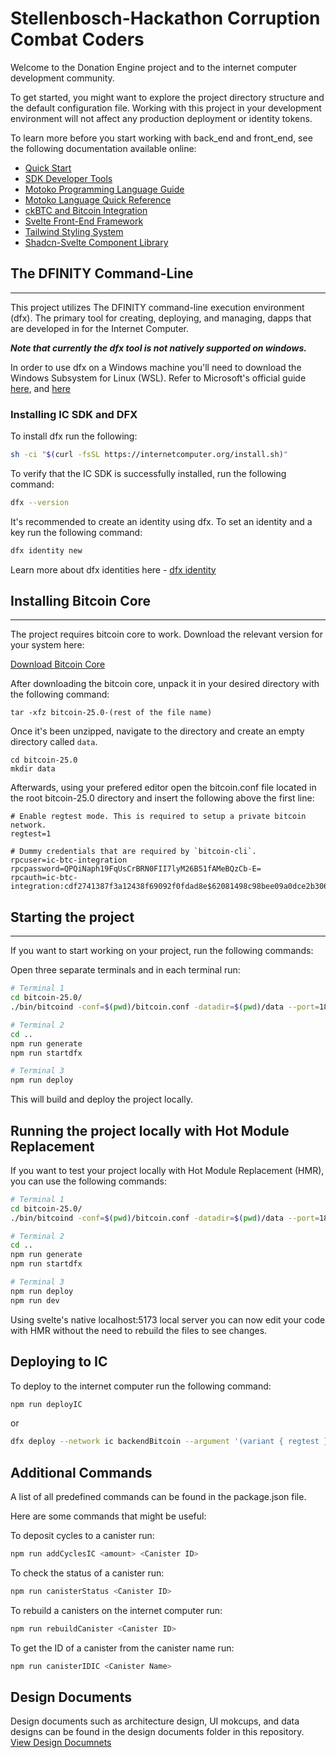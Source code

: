 # Stellenbosch-Hackathon Corruption Combat Coders

Welcome to the Donation Engine project and to the internet computer development community.

To get started, you might want to explore the project directory structure and the default configuration file. Working with this project in your development environment will not affect any production deployment or identity tokens.

To learn more before you start working with back_end and front_end, see the following documentation available online:

- [Quick Start](https://internetcomputer.org/docs/current/developer-docs/setup/deploy-locally)
- [SDK Developer Tools](https://internetcomputer.org/docs/current/developer-docs/setup/install)
- [Motoko Programming Language Guide](https://internetcomputer.org/docs/current/motoko/main/motoko)
- [Motoko Language Quick Reference](https://internetcomputer.org/docs/current/motoko/main/language-manual)
- [ckBTC and Bitcoin Integration](https://internetcomputer.org/docs/current/tutorials/developer-journey/level-4/4.3-ckbtc-and-bitcoin)
- [Svelte Front-End Framework](https://svelte.dev/)
- [Tailwind Styling System](https://tailwindcss.com/)
- [Shadcn-Svelte Component Library](https://www.shadcn-svelte.com/)


## The DFINITY Command-Line
____________________________________

This project utilizes The DFINITY command-line execution environment (dfx). The primary tool for creating, deploying, and managing, dapps that are developed in for the Internet Computer.


***Note that currently the dfx tool is not natively supported on windows.***

In order to use dfx on a Windows machine you'll need to download the Windows Subsystem for Linux (WSL). Refer to Microsoft's official guide [here](https://learn.microsoft.com/en-us/windows/wsl/install), and [here](https://learn.microsoft.com/en-us/windows/wsl/setup/environment)


### Installing IC SDK and DFX

To install dfx run the following:

```bash
sh -ci "$(curl -fsSL https://internetcomputer.org/install.sh)"
```

To verify that the IC SDK is successfully installed, run the following command:
```bash
dfx --version
```

It's recommended to create an identity using dfx. To set an identity and a key run the following command:

```bash
dfx identity new
```

Learn more about dfx identities here - [dfx identity](https://internetcomputer.org/docs/current/references/cli-reference/dfx-identity)


## Installing Bitcoin Core
_________________________________
The project requires bitcoin core to work. Download the relevant version for your system here:

[Download Bitcoin Core](https://bitcoin.org/en/download)

After downloading the bitcoin core, unpack it in your desired directory with the following command:

```
tar -xfz bitcoin-25.0-(rest of the file name)
```

Once it's been unzipped, navigate to the directory and create an empty directory called `data`.

```
cd bitcoin-25.0
mkdir data
```

Afterwards, using your prefered editor open the bitcoin.conf file located in the root bitcoin-25.0 directory and insert the following above the first line:

```
# Enable regtest mode. This is required to setup a private bitcoin network.
regtest=1

# Dummy credentials that are required by `bitcoin-cli`.
rpcuser=ic-btc-integration
rpcpassword=QPQiNaph19FqUsCrBRN0FII7lyM26B51fAMeBQzCb-E=
rpcauth=ic-btc-integration:cdf2741387f3a12438f69092f0fdad8e$62081498c98bee09a0dce2b30671123fa561932992ce377585e8e08bb0c11dfa
```

## Starting the project


--------------------------------------
If you want to start working on your project, run the following commands:

Open three separate terminals and in each terminal run:

```bash
# Terminal 1
cd bitcoin-25.0/
./bin/bitcoind -conf=$(pwd)/bitcoin.conf -datadir=$(pwd)/data --port=18444
```

```bash
# Terminal 2
cd ..
npm run generate
npm run startdfx
```

```bash
# Terminal 3
npm run deploy
```

This will build and deploy the project locally.

## Running the project locally with Hot Module Replacement

If you want to test your project locally with Hot Module Replacement (HMR), you can use the following commands:

```bash
# Terminal 1
cd bitcoin-25.0/
./bin/bitcoind -conf=$(pwd)/bitcoin.conf -datadir=$(pwd)/data --port=18444
```

```bash
# Terminal 2
cd ..
npm run generate
npm run startdfx
```

```bash
# Terminal 3
npm run deploy
npm run dev
```

Using svelte's native localhost:5173 local server you can now edit your code with HMR without the need to rebuild the files to see changes.

## Deploying to IC

To deploy to the internet computer run the following command:

```bash
npm run deployIC
```

or

```bash
dfx deploy --network ic backendBitcoin --argument '(variant { regtest })' && dfx deploy --network ic backendTransactionSorting && dfx deploy --network ic backendTransactionStorage && dfx deploy --network ic frontend
```

## Additional Commands
A list of all predefined commands can be found in the package.json file.

Here are some commands that might be useful:

To deposit cycles to a canister run:

```bash
npm run addCyclesIC <amount> <Canister ID>
```

To check the status of a canister run:

```bash
npm run canisterStatus <Canister ID>
```
To rebuild a canisters on the internet computer run:

```bash
npm run rebuildCanister <Canister ID>
```

To get the ID of a canister from the canister name run:

```bash
npm run canisterIDIC <Canister Name>
```


## Design Documents

Design documents such as architecture design, UI mokcups, and data designs can be found in the design documents folder in this repository. [View Design Documnets](https://github.com/HamadAlatawi/Stellenbosch-Hackathon/tree/master/Design%20Documents)